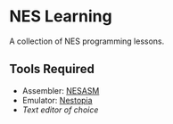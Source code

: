 # NES Learning

A collection of NES programming lessons.

## Tools Required

- Assembler: [NESASM](https://github.com/camsaul/nesasm)
- Emulator: [Nestopia](http://nestopia.sourceforge.net)
- _Text editor of choice_
